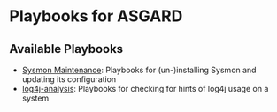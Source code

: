 # Playbooks for ASGARD

## Available Playbooks
- [Sysmon Maintenance](sysmon-maintenance): Playbooks for (un-)installing Sysmon and updating its configuration
- [log4j-analysis](log4j-analysis): Playbooks for checking for hints of log4j usage on a system
